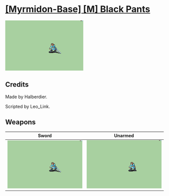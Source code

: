# [\[Myrmidon-Base\] \[M\] Black Pants](./)

<img src="./1.%20Sword/Sword_000.png" alt="[Myrmidon-Base] [M] Black Pants standing" />

## Credits

Made by Halberdier.

Scripted by Leo_Link.

## Weapons


|Sword |Unarmed |
|  :---: | :---: |
| <img alt="Sword animation" src="./1.%20Sword/Sword.gif" /> | <img alt="Unarmed animation" src="./8.%20Unarmed/Unarmed.gif" /> |
